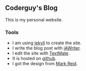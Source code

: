 ## Coderguy's Blog ##

This is my personal website.

### Tools

* I am using [jekyll](http://jekyllrb.com) to create the site.
* I write the blog post with [iAWriter](http://www.iawriter.com).
* I edit the site with [TextMate](http://macromates.com).
* It is hosted on [github](http://github.com).
* I got the design from [Mark Reid](http://mark.reid.name).
